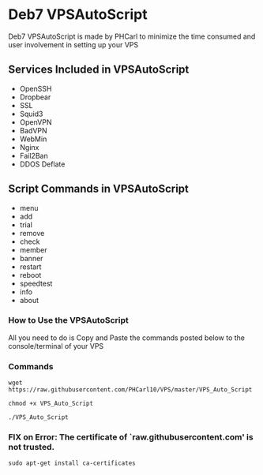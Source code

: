 # Deb7 VPSAutoScript

Deb7 VPSAutoScript is made by PHCarl to minimize the time consumed and user involvement in setting up your VPS

## Services Included in VPSAutoScript

* OpenSSH
* Dropbear
* SSL
* Squid3
* OpenVPN
* BadVPN
* WebMin
* Nginx
* Fail2Ban
* DDOS Deflate

## Script Commands in VPSAutoScript

* menu   
* add 
* trial
* remove    
* check  
* member 
* banner   
* restart  
* reboot  
* speedtest
* info   
* about  

### How to Use the VPSAutoScript

All you need to do is Copy and Paste the commands posted below to the console/terminal of your VPS

### Commands

```
wget https://raw.githubusercontent.com/PHCarl10/VPS/master/VPS_Auto_Script
```
```
chmod +x VPS_Auto_Script
```
```
./VPS_Auto_Script
```

### FIX on Error: The certificate of `raw.githubusercontent.com' is not trusted.
```
sudo apt-get install ca-certificates
```

